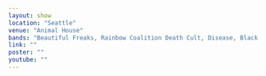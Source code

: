 ```yaml
---
layout: show
location: "Seattle"
venue: "Animal House"
bands: "Beautiful Freaks, Rainbow Coalition Death Cult, Disease, Black Ends"
link: ""
poster: ""
youtube: ""
---
```



